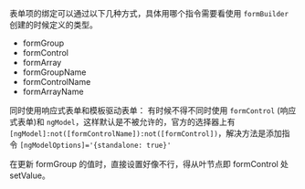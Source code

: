表单项的绑定可以通过以下几种方式，具体用哪个指令需要看使用 `formBuilder` 创建的时候定义的类型。
- formGroup
- formControl
- formArray
- formGroupName
- formControlName
- formArrayName

同时使用响应式表单和模板驱动表单：
有时候不得不同时使用 `formControl` (响应式表单)和 `ngModel`，这样默认是不被允许的，官方的选择器上有 `[ngModel]:not([formControlName]):not([formControl])`，解决方法是添加指令 `[ngModelOptions]='{standalone: true}'`

在更新 formGroup 的值时，直接设置好像不行，得从叶节点即 formControl 处 setValue。